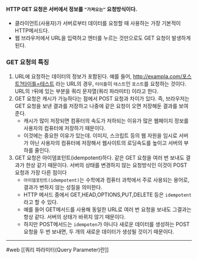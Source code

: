 #### HTTP GET 요청은 서버에서 정보를 `"가져오는"` 요청방식이다.

- 클라이언트(사용자)가 서버로부터 데이터를 요청할 때 사용하는 가장 기본적이 HTTP메서드다.
- 웹 브라우저에서 URL을 입력하고 엔터를 누르는 것만으로도 GET 요청이 발생하게 된다.

### GET 요청의 특징
1. URL에 요청하는 데이터의 정보가 포함된다. 예를 들어, http://exampla.com/포스트?타이틀=테스트 라는 URL의 경우, `타이틀`이 `테스트`인 `포스트`를 요청하는 것이다. URL의 `?`뒤에 있는 부분을 쿼리 문자열(쿼리 파라미터) 이라고 한다.
2. GET 요청은 캐시가 가능하다는 점에서 POST 요청과 차이가 있다. 즉, 브라우저는 GET 요청을 보낸 결과를 저장하고 나중에 같은 요청이 오면 저장해둔 결과를 보여준다. 
	- 캐시가 많이 저장되면 컴퓨터의 속도가 저하되는 이유가 많은 웹페이지 정보를 사용자의 컴퓨터에 저장하기 때문이다. 
	- 이것에는 중요한 이유가 있는데. 이미지, 스크립트 등의 웹 자원을 임시로 서버가 아닌 사용자의 컴퓨터에 저장해서 웹사이트의 로딩속도를 높이고 서버의 부하를 줄인다.
3. GET 요청은 아이뎀포턴트(idempotent)하다. 같은 GET 요청을 여러 번 보내도 결과가 한상 같기 때문이다. 서버의 상태를 변경하지 않는 요청방식인 이것이 POST요청과 가장 다른 점이다
	- `아이뎀포턴트(idempotent)`는 수학에과 컴퓨터 과학에서 주로 사용되는 용어로, 결과가 변하지 않는 성질을 의미한다.
	- HTTP 메서드 중에서 GET,HEAD,OPTIONS,PUT,DELETE 등은 `idempotent`라고 할 수 있다. 
	- 예를 들어 GET메서드를 사용해 동일한 URL로 여러 번 요청을 보내도 그결과는 항상 같다. 서버의 상태가 바뀌지 않기 때문이다.
	- 하지만 POST메서드는 `idempoten`가 아니다 새로운 데이터를 생성하는 POST 요청을 두 번 보내면, 두 개의 새로운 데이터가 생성될 것이기 때문이다.

---
#web [[쿼리 파라미터(Query Parameter)란]] 

